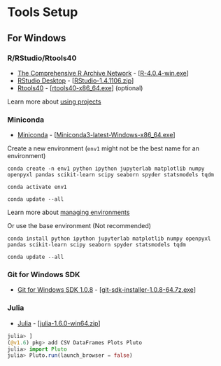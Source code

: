 # Tools Setup

## For Windows

### R/RStudio/Rtools40

- [The Comprehensive R Archive Network](https://cran.r-project.org/) - [[R-4.0.4-win.exe](https://cran.r-project.org/bin/windows/base/R-4.0.4-win.exe)]
- [RStudio Desktop](https://rstudio.com/products/rstudio/download/) - [[RStudio-1.4.1106.zip](https://download1.rstudio.org/desktop/windows/RStudio-1.4.1106.zip)]
- [Rtools40](https://cran.r-project.org/bin/windows/Rtools/) - [[rtools40-x86_64.exe](https://cran.r-project.org/bin/windows/Rtools/rtools40-x86_64.exe)] (optional)

Learn more about [using projects](https://support.rstudio.com/hc/en-us/articles/200526207-Using-Projects)

### Miniconda

- [Miniconda](https://docs.conda.io/en/latest/miniconda.html) - [[Miniconda3-latest-Windows-x86_64.exe](https://repo.anaconda.com/miniconda/Miniconda3-latest-Windows-x86_64.exe)]

Create a new environment (`env1` might not be the best name for an environment)

```
conda create -n env1 python ipython jupyterlab matplotlib numpy openpyxl pandas scikit-learn scipy seaborn spyder statsmodels tqdm

conda activate env1

conda update --all
```

Learn more about [managing environments](https://docs.conda.io/projects/conda/en/latest/user-guide/tasks/manage-environments.html)

Or use the base environment (Not recommended)

```
conda install python ipython jupyterlab matplotlib numpy openpyxl pandas scikit-learn scipy seaborn spyder statsmodels tqdm

conda update --all
```

### Git for Windows SDK

- [Git for Windows SDK 1.0.8](https://github.com/git-for-windows/build-extra/releases) - [[git-sdk-installer-1.0.8-64.7z.exe](https://github.com/git-for-windows/build-extra/releases/download/git-sdk-1.0.8/git-sdk-installer-1.0.8-64.7z.exe)]

### Julia

- [Julia](https://julialang.org/downloads/) - [[julia-1.6.0-win64.zip](https://julialang-s3.julialang.org/bin/winnt/x64/1.6/julia-1.6.0-win64.zip)]

```julia
julia> ]
(@v1.6) pkg> add CSV DataFrames Plots Pluto
julia> import Pluto
julia> Pluto.run(launch_browser = false)
```
